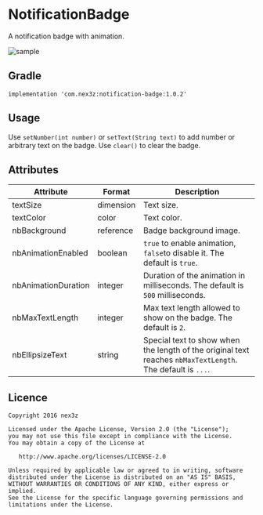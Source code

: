 # NotificationBadge

A notification badge with animation.

![sample](images/sample.gif)


## Gradle

```
implementation 'com.nex3z:notification-badge:1.0.2'
```


## Usage

Use `setNumber(int number)` or `setText(String text)` to add number or arbitrary text on the badge. Use `clear()` to clear the badge.


## Attributes

| Attribute           | Format    | Description                                                                                                |
|---------------------|-----------|------------------------------------------------------------------------------------------------------------|
| textSize            | dimension | Text size.                                                                                                 |
| textColor           | color     | Text color.                                                                                                |
| nbBackground        | reference | Badge background image.                                                                                    |
| nbAnimationEnabled  | boolean   | `true` to enable animation, `false`to disable it. The default is `true`.                                   |
| nbAnimationDuration | integer   | Duration of the animation in milliseconds. The default is `500` milliseconds.                              |
| nbMaxTextLength     | integer   | Max text length allowed to show on the badge. The default is `2`.                                          |
| nbEllipsizeText     | string    | Special text to show when the length of the original text reaches `nbMaxTextLength`. The default is `...`. |

## Licence

```
Copyright 2016 nex3z

Licensed under the Apache License, Version 2.0 (the "License");
you may not use this file except in compliance with the License.
You may obtain a copy of the License at

   http://www.apache.org/licenses/LICENSE-2.0

Unless required by applicable law or agreed to in writing, software
distributed under the License is distributed on an "AS IS" BASIS,
WITHOUT WARRANTIES OR CONDITIONS OF ANY KIND, either express or implied.
See the License for the specific language governing permissions and
limitations under the License.
```
